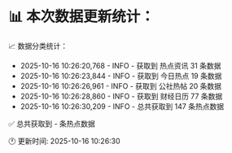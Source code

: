 📊 本次数据更新统计：
==========================

📈 数据分类统计：
- 2025-10-16 10:26:20,768 - INFO - 获取到 热点资讯 31 条数据
- 2025-10-16 10:26:23,844 - INFO - 获取到 今日热点 19 条数据
- 2025-10-16 10:26:26,961 - INFO - 获取到 公社热帖 20 条数据
- 2025-10-16 10:26:28,860 - INFO - 获取到 财经日历 77 条数据
- 2025-10-16 10:26:30,209 - INFO - 总共获取到 147 条热点数据

✅ 总共获取到 - 条热点数据

🕐 更新时间: 2025-10-16 10:26:30
